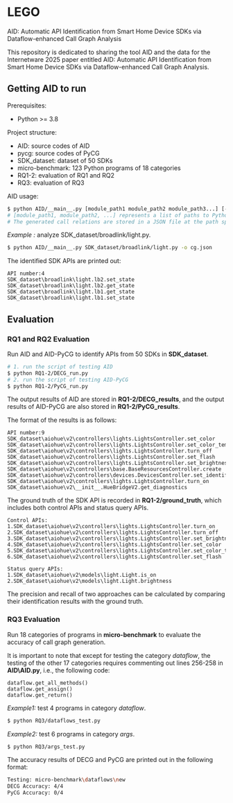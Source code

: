# LEGO
AID: Automatic API Identification from Smart Home Device SDKs via Dataflow-enhanced Call Graph Analysis

This repository is dedicated to sharing the tool AID and the data for the Internetware 2025 paper entitled AID: Automatic API Identification from Smart Home Device SDKs via Dataflow-enhanced Call Graph Analysis.

## Getting AID to run

Prerequisites:
* Python >= 3.8

Project structure:
* AID: source codes of AID
* pycg: source codes of PyCG
* SDK_dataset: dataset of 50 SDKs
* micro-benchmark: 123 Python programs of 18 categories
* RQ1-2: evaluation of RQ1 and RQ2
* RQ3: evaluation of RQ3

AID usage:

```bash
$ python AID/__main__.py [module_path1 module_path2 module_path3...] [-o output_path]
# [module_path1, module_path2, ...] represents a list of paths to Python files, which can include any number of paths.
# The generated call relations are stored in a JSON file at the path specified by output_path.
```

*Example :* analyze SDK_dataset/broadlink/light.py.

```bash
$ python AID/__main__.py SDK_dataset/broadlink/light.py -o cg.json
```

The identified SDK APIs are printed out:

```
API number:4
SDK_dataset\broadlink\light.lb2.set_state
SDK_dataset\broadlink\light.lb2.get_state
SDK_dataset\broadlink\light.lb1.get_state
SDK_dataset\broadlink\light.lb1.set_state
```

## Evaluation 

### RQ1 and RQ2 Evaluation

Run AID and AID-PyCG to identify APIs from 50 SDKs in **SDK_dataset**.

```bash
# 1. run the script of testing AID
$ python RQ1-2/DECG_run.py
# 2. run the script of testing AID-PyCG
$ python RQ1-2/PyCG_run.py     
```

The output results of AID are stored in **RQ1-2/DECG_results**, and the output results of AID-PyCG are also stored in **RQ1-2/PyCG_results**.

The format of the results is as follows:
```
API number:9
SDK_dataset\aiohue\v2\controllers\lights.LightsController.set_color
SDK_dataset\aiohue\v2\controllers\lights.LightsController.set_color_temperature
SDK_dataset\aiohue\v2\controllers\lights.LightsController.turn_off
SDK_dataset\aiohue\v2\controllers\lights.LightsController.set_flash
SDK_dataset\aiohue\v2\controllers\lights.LightsController.set_brightness
SDK_dataset\aiohue\v2\controllers\base.BaseResourcesController.create
SDK_dataset\aiohue\v2\controllers\devices.DevicesController.set_identify
SDK_dataset\aiohue\v2\controllers\lights.LightsController.turn_on
SDK_dataset\aiohue\v2\__init__.HueBridgeV2.get_diagnostics
```

The ground truth of the SDK API is recorded in **RQ1-2/ground_truth**, which includes both control APIs and status query APIs.


```
Control APIs:
1.SDK_dataset\aiohue\v2\controllers\lights.LightsController.turn_on
2.SDK_dataset\aiohue\v2\controllers\lights.LightsController.turn_off
3.SDK_dataset\aiohue\v2\controllers\lights.LightsController.set_brightness
4.SDK_dataset\aiohue\v2\controllers\lights.LightsController.set_color
5.SDK_dataset\aiohue\v2\controllers\lights.LightsController.set_color_temperature
6.SDK_dataset\aiohue\v2\controllers\lights.LightsController.set_flash

Status query APIs:
1.SDK_dataset\aiohue\v2\models\light.Light.is_on
2.SDK_dataset\aiohue\v2\models\light.Light.brightness    
```

The precision and recall of two approaches can be calculated by comparing their identification results with the ground truth.


### RQ3 Evaluation

Run 18 categories of programs in **micro-benchmark** to evaluate the accuracy of call graph generation.

It is important to note that except for testing the category *dataflow*, the testing of the other 17 categories requires commenting out lines 256-258 in **AID\AID.py**, i.e., the following code:

```
dataflow.get_all_methods()
dataflow.get_assign()
dataflow.get_return()
```

*Example1:* test 4 programs in category *dataflow*.

```bash
$ python RQ3/dataflows_test.py     
```

*Example2:* test 6 programs in category *args*.

```bash
$ python RQ3/args_test.py     
```


The accuracy results of DECG and PyCG are printed out in the following format:

```bash
Testing: micro-benchmark\dataflows\new
DECG Accuracy: 4/4
PyCG Accuracy: 0/4
```

